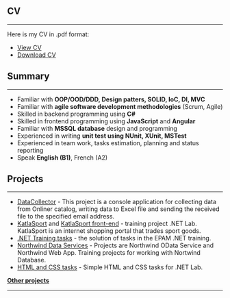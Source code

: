 ## CV 
* * *
Here is my CV in .pdf format: 
- [View CV](https://github.com/kateLab/kateLab.github.io/blob/master/CV/Ekaterina%20Labkovich.pdf)
- [Download CV](https://github.com/kateLab/kateLab.github.io/raw/master/CV/Ekaterina%20Labkovich.pdf)

## Summary
* * *
- Familiar with **OOP/OOD/DDD, Design patters, SOLID, IoC, DI, MVC**
- Familiar with **agile software development methodologies** (Scrum, Agile)
- Skilled in backend programming using **C#**
- Skilled in frontend programming using **JavaScript** and **Angular**
- Familiar with **MSSQL database** design and programming
- Experienced in writing **unit test using NUnit, XUnit, MSTest**
- Experienced in team work, tasks estimation, planning and status reporting
- Speak **English (B1)**, French (A2)

## Projects
* * *
- [DataCollector](https://github.com/kateLab/TaskRPA) - This project is a console application for collecting data from Onliner catalog, writing data to Excel file and sending the received file to the specified email address.
- [KatlaSport](https://github.com/kateLab/Katla-sport) and [KatlaSport front-end](https://github.com/kateLab/Katla-sport-front-end) - training project .NET Lab. KatlaSport is an internet shopping portal that trades sport goods.
- [.NET Training tasks](https://github.com/kateLab/.NET-Training-2019) - the solution of tasks in the EPAM .NET training.
- [Northwind Data Services](https://github.com/kateLab/.NET-Training-2019-Northwind-Data-Services) - Projects are Northwind OData Service and Northwind Web App. Training projects for working with Nortwind Database. 
- [HTML and CSS tasks](https://github.com/kateLab/HTML-CSS-tasks) - Simple HTML and CSS tasks for .NET Lab.

[**Other projects**](https://github.com/kateLab?tab=repositories) 
* * *

